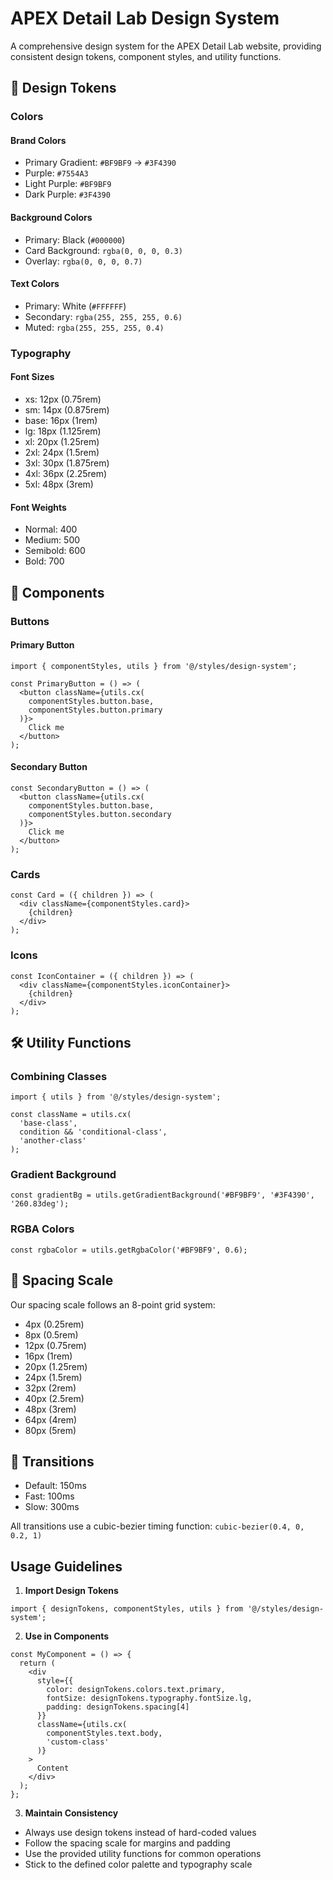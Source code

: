# APEX Detail Lab Design System

A comprehensive design system for the APEX Detail Lab website, providing consistent design tokens, component styles, and utility functions.

## 🎨 Design Tokens

### Colors

#### Brand Colors
- Primary Gradient: `#BF9BF9` → `#3F4390`
- Purple: `#7554A3`
- Light Purple: `#BF9BF9`
- Dark Purple: `#3F4390`

#### Background Colors
- Primary: Black (`#000000`)
- Card Background: `rgba(0, 0, 0, 0.3)`
- Overlay: `rgba(0, 0, 0, 0.7)`

#### Text Colors
- Primary: White (`#FFFFFF`)
- Secondary: `rgba(255, 255, 255, 0.6)`
- Muted: `rgba(255, 255, 255, 0.4)`

### Typography

#### Font Sizes
- xs: 12px (0.75rem)
- sm: 14px (0.875rem)
- base: 16px (1rem)
- lg: 18px (1.125rem)
- xl: 20px (1.25rem)
- 2xl: 24px (1.5rem)
- 3xl: 30px (1.875rem)
- 4xl: 36px (2.25rem)
- 5xl: 48px (3rem)

#### Font Weights
- Normal: 400
- Medium: 500
- Semibold: 600
- Bold: 700

## 🧩 Components

### Buttons

#### Primary Button
```tsx
import { componentStyles, utils } from '@/styles/design-system';

const PrimaryButton = () => (
  <button className={utils.cx(
    componentStyles.button.base,
    componentStyles.button.primary
  )}>
    Click me
  </button>
);
```

#### Secondary Button
```tsx
const SecondaryButton = () => (
  <button className={utils.cx(
    componentStyles.button.base,
    componentStyles.button.secondary
  )}>
    Click me
  </button>
);
```

### Cards
```tsx
const Card = ({ children }) => (
  <div className={componentStyles.card}>
    {children}
  </div>
);
```

### Icons
```tsx
const IconContainer = ({ children }) => (
  <div className={componentStyles.iconContainer}>
    {children}
  </div>
);
```

## 🛠 Utility Functions

### Combining Classes
```tsx
import { utils } from '@/styles/design-system';

const className = utils.cx(
  'base-class',
  condition && 'conditional-class',
  'another-class'
);
```

### Gradient Background
```tsx
const gradientBg = utils.getGradientBackground('#BF9BF9', '#3F4390', '260.83deg');
```

### RGBA Colors
```tsx
const rgbaColor = utils.getRgbaColor('#BF9BF9', 0.6);
```

## 📐 Spacing Scale
Our spacing scale follows an 8-point grid system:
- 4px (0.25rem)
- 8px (0.5rem)
- 12px (0.75rem)
- 16px (1rem)
- 20px (1.25rem)
- 24px (1.5rem)
- 32px (2rem)
- 40px (2.5rem)
- 48px (3rem)
- 64px (4rem)
- 80px (5rem)

## 🔄 Transitions
- Default: 150ms
- Fast: 100ms
- Slow: 300ms

All transitions use a cubic-bezier timing function: `cubic-bezier(0.4, 0, 0.2, 1)`

## Usage Guidelines

1. **Import Design Tokens**
```tsx
import { designTokens, componentStyles, utils } from '@/styles/design-system';
```

2. **Use in Components**
```tsx
const MyComponent = () => {
  return (
    <div
      style={{
        color: designTokens.colors.text.primary,
        fontSize: designTokens.typography.fontSize.lg,
        padding: designTokens.spacing[4]
      }}
      className={utils.cx(
        componentStyles.text.body,
        'custom-class'
      )}
    >
      Content
    </div>
  );
};
```

3. **Maintain Consistency**
- Always use design tokens instead of hard-coded values
- Follow the spacing scale for margins and padding
- Use the provided utility functions for common operations
- Stick to the defined color palette and typography scale
